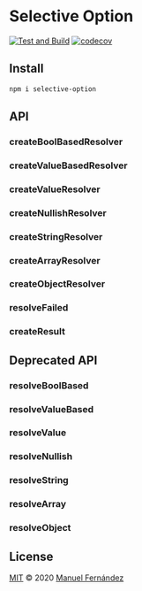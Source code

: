 # Selective Option

[![Test and Build](https://github.com/manferlo81/selective-option/workflows/Test%20and%20Build/badge.svg?branch=main)](https://github.com/manferlo81/selective-option/actions) [![codecov](https://codecov.io/gh/manferlo81/selective-option/branch/main/graph/badge.svg?token=U0GIRWISBJ)](https://codecov.io/gh/manferlo81/selective-option)

## Install

```bash
npm i selective-option
```

## API

### createBoolBasedResolver

### createValueBasedResolver

### createValueResolver

### createNullishResolver

### createStringResolver

### createArrayResolver

### createObjectResolver

### resolveFailed

### createResult

## Deprecated API

### resolveBoolBased

### resolveValueBased

### resolveValue

### resolveNullish

### resolveString

### resolveArray

### resolveObject

## License

[MIT](LICENSE) &copy; 2020 [Manuel Fernández](https://github.com/manferlo81)
